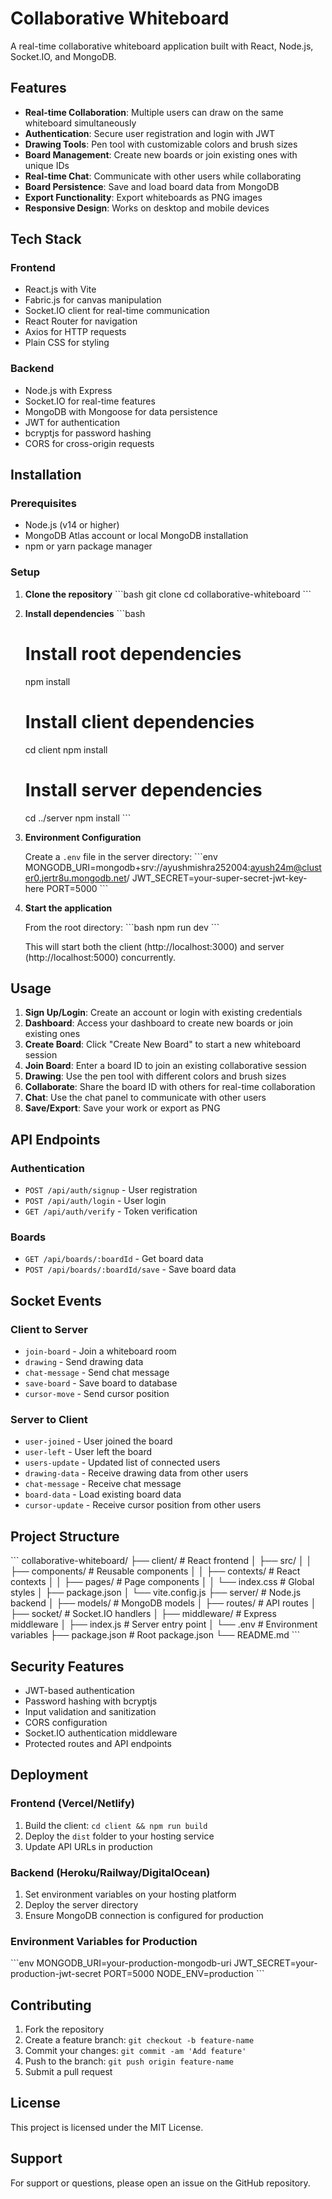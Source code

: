 # Collaborative Whiteboard

A real-time collaborative whiteboard application built with React, Node.js, Socket.IO, and MongoDB.

## Features

- **Real-time Collaboration**: Multiple users can draw on the same whiteboard simultaneously
- **Authentication**: Secure user registration and login with JWT
- **Drawing Tools**: Pen tool with customizable colors and brush sizes
- **Board Management**: Create new boards or join existing ones with unique IDs
- **Real-time Chat**: Communicate with other users while collaborating
- **Board Persistence**: Save and load board data from MongoDB
- **Export Functionality**: Export whiteboards as PNG images
- **Responsive Design**: Works on desktop and mobile devices

## Tech Stack

### Frontend
- React.js with Vite
- Fabric.js for canvas manipulation
- Socket.IO client for real-time communication
- React Router for navigation
- Axios for HTTP requests
- Plain CSS for styling

### Backend
- Node.js with Express
- Socket.IO for real-time features
- MongoDB with Mongoose for data persistence
- JWT for authentication
- bcryptjs for password hashing
- CORS for cross-origin requests

## Installation

### Prerequisites
- Node.js (v14 or higher)
- MongoDB Atlas account or local MongoDB installation
- npm or yarn package manager

### Setup

1. **Clone the repository**
   \`\`\`bash
   git clone <repository-url>
   cd collaborative-whiteboard
   \`\`\`

2. **Install dependencies**
   \`\`\`bash
   # Install root dependencies
   npm install
   
   # Install client dependencies
   cd client
   npm install
   
   # Install server dependencies
   cd ../server
   npm install
   \`\`\`

3. **Environment Configuration**
   
   Create a `.env` file in the server directory:
   \`\`\`env
   MONGODB_URI=mongodb+srv://ayushmishra252004:ayush24m@cluster0.jertr8u.mongodb.net/
   JWT_SECRET=your-super-secret-jwt-key-here
   PORT=5000
   \`\`\`

4. **Start the application**
   
   From the root directory:
   \`\`\`bash
   npm run dev
   \`\`\`
   
   This will start both the client (http://localhost:3000) and server (http://localhost:5000) concurrently.

## Usage

1. **Sign Up/Login**: Create an account or login with existing credentials
2. **Dashboard**: Access your dashboard to create new boards or join existing ones
3. **Create Board**: Click "Create New Board" to start a new whiteboard session
4. **Join Board**: Enter a board ID to join an existing collaborative session
5. **Drawing**: Use the pen tool with different colors and brush sizes
6. **Collaborate**: Share the board ID with others for real-time collaboration
7. **Chat**: Use the chat panel to communicate with other users
8. **Save/Export**: Save your work or export as PNG

## API Endpoints

### Authentication
- `POST /api/auth/signup` - User registration
- `POST /api/auth/login` - User login
- `GET /api/auth/verify` - Token verification

### Boards
- `GET /api/boards/:boardId` - Get board data
- `POST /api/boards/:boardId/save` - Save board data

## Socket Events

### Client to Server
- `join-board` - Join a whiteboard room
- `drawing` - Send drawing data
- `chat-message` - Send chat message
- `save-board` - Save board to database
- `cursor-move` - Send cursor position

### Server to Client
- `user-joined` - User joined the board
- `user-left` - User left the board
- `users-update` - Updated list of connected users
- `drawing-data` - Receive drawing data from other users
- `chat-message` - Receive chat message
- `board-data` - Load existing board data
- `cursor-update` - Receive cursor position from other users

## Project Structure

\`\`\`
collaborative-whiteboard/
├── client/                 # React frontend
│   ├── src/
│   │   ├── components/     # Reusable components
│   │   ├── contexts/       # React contexts
│   │   ├── pages/          # Page components
│   │   └── index.css       # Global styles
│   ├── package.json
│   └── vite.config.js
├── server/                 # Node.js backend
│   ├── models/             # MongoDB models
│   ├── routes/             # API routes
│   ├── socket/             # Socket.IO handlers
│   ├── middleware/         # Express middleware
│   ├── index.js            # Server entry point
│   └── .env                # Environment variables
├── package.json            # Root package.json
└── README.md
\`\`\`

## Security Features

- JWT-based authentication
- Password hashing with bcryptjs
- Input validation and sanitization
- CORS configuration
- Socket.IO authentication middleware
- Protected routes and API endpoints

## Deployment

### Frontend (Vercel/Netlify)
1. Build the client: `cd client && npm run build`
2. Deploy the `dist` folder to your hosting service
3. Update API URLs in production

### Backend (Heroku/Railway/DigitalOcean)
1. Set environment variables on your hosting platform
2. Deploy the server directory
3. Ensure MongoDB connection is configured for production

### Environment Variables for Production
\`\`\`env
MONGODB_URI=your-production-mongodb-uri
JWT_SECRET=your-production-jwt-secret
PORT=5000
NODE_ENV=production
\`\`\`

## Contributing

1. Fork the repository
2. Create a feature branch: `git checkout -b feature-name`
3. Commit your changes: `git commit -am 'Add feature'`
4. Push to the branch: `git push origin feature-name`
5. Submit a pull request

## License

This project is licensed under the MIT License.

## Support

For support or questions, please open an issue on the GitHub repository.
